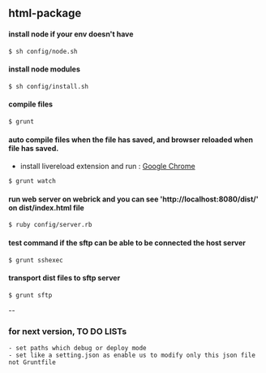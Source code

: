 ## html-package

#### install node if your env doesn't have

```shellscript
$ sh config/node.sh
```
 
 
 
#### install node modules

```shellscript
$ sh config/install.sh
```

#### compile files

```shellscript
$ grunt
```

#### auto compile files when the file has saved, and browser reloaded when file has saved.  

- install livereload extension and run : [Google Chrome](https://chrome.google.com/webstore/detail/livereload/jnihajbhpnppcggbcgedagnkighmdlei)  

```shellscript
$ grunt watch
```

#### run web server on webrick and you can see 'http://localhost:8080/dist/' on dist/index.html file

```shellscript
$ ruby config/server.rb 
``` 

#### test command if the sftp can be able to be connected the host server

```shellscript
$ grunt sshexec
``` 

#### transport dist files to sftp server

```shellscript
$ grunt sftp
``` 


--

### for next version, TO DO LISTs

```shellscript
- set paths which debug or deploy mode     
- set like a setting.json as enable us to modify only this json file not Gruntfile  
```

